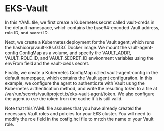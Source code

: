 # EKS-Vault
In this YAML file, we first create a Kubernetes secret called vault-creds in the default namespace, which contains the base64-encoded Vault address, role ID, and secret ID.

Next, we create a Kubernetes deployment for the Vault agent, which runs the hashicorp/vault-k8s:0.13.0 Docker image. We mount the vault-agent-config ConfigMap as a volume, and specify the VAULT_ADDR, VAULT_ROLE_ID, and VAULT_SECRET_ID environment variables using the envFrom field and the vault-creds secret.

Finally, we create a Kubernetes ConfigMap called vault-agent-config in the default namespace, which contains the Vault agent configuration. In this example, we configure the agent to authenticate with Vault using the Kubernetes authentication method, and write the resulting token to a file at /var/run/secrets/vaultproject.io/eks-vault-agent/token. We also configure the agent to use the token from the cache if it is still valid.

Note that this YAML file assumes that you have already created the necessary Vault roles and policies for your EKS cluster. You will need to modify the role field in the config.hcl file to match the name of your Vault role.
